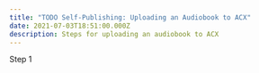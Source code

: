 ```yaml
---
title: "TODO Self-Publishing: Uploading an Audiobook to ACX"
date: 2021-07-03T18:51:00.000Z
description: Steps for uploading an audiobook to ACX
---
```

Step 1
